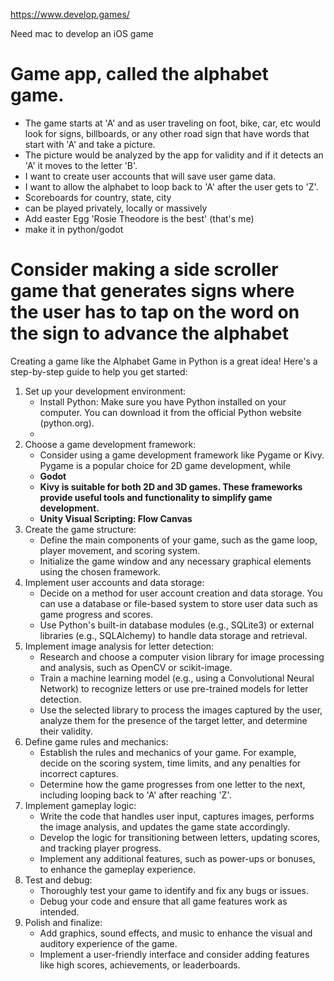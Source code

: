 
https://www.develop.games/ 

Need mac to develop an iOS game

# Game app, called the alphabet game. 
- The game starts at 'A' and as user traveling on foot, bike, car, etc would look for signs, billboards, or any other road sign that have words that start with 'A' and take a picture. 
- The picture would be analyzed by the app for validity and if it detects an 'A' it moves to the letter 'B'. 
- I want to create user accounts that will save user game data. 
- I want to allow the alphabet to loop back to 'A' after the user gets to 'Z'. 
- Scoreboards for country, state, city
- can be played privately, locally or massively
- Add easter Egg 'Rosie Theodore is the best' (that's me)
- make it in python/godot

# Consider making a side scroller game that generates signs where the user has to tap on the word on the sign to advance the alphabet

Creating a game like the Alphabet Game in Python is a great idea! Here's a step-by-step guide to help you get started:

1. Set up your development environment:
	- Install Python: Make sure you have Python installed on your computer. You can download it from the official Python website (python.org).
	- 
2. Choose a game development framework:
	- Consider using a game development framework like Pygame or Kivy. Pygame is a popular choice for 2D game development, while 
	- **Godot**
	- **Kivy is suitable for both 2D and 3D games. These frameworks provide useful tools and functionality to simplify game development.**
	- **Unity Visual Scripting: Flow Canvas**
1. Create the game structure:
	- Define the main components of your game, such as the game loop, player movement, and scoring system.
	- Initialize the game window and any necessary graphical elements using the chosen framework.
2. Implement user accounts and data storage:
	- Decide on a method for user account creation and data storage. You can use a database or file-based system to store user data such as game progress and scores.
	- Use Python's built-in database modules (e.g., SQLite3) or external libraries (e.g., SQLAlchemy) to handle data storage and retrieval.
3. Implement image analysis for letter detection:
	- Research and choose a computer vision library for image processing and analysis, such as OpenCV or scikit-image.
	- Train a machine learning model (e.g., using a Convolutional Neural Network) to recognize letters or use pre-trained models for letter detection.
	- Use the selected library to process the images captured by the user, analyze them for the presence of the target letter, and determine their validity.
4. Define game rules and mechanics:
	- Establish the rules and mechanics of your game. For example, decide on the scoring system, time limits, and any penalties for incorrect captures.
	- Determine how the game progresses from one letter to the next, including looping back to 'A' after reaching 'Z'.
5. Implement gameplay logic:
	- Write the code that handles user input, captures images, performs the image analysis, and updates the game state accordingly.
	- Develop the logic for transitioning between letters, updating scores, and tracking player progress.
	- Implement any additional features, such as power-ups or bonuses, to enhance the gameplay experience.
6. Test and debug:
	- Thoroughly test your game to identify and fix any bugs or issues.
	- Debug your code and ensure that all game features work as intended.
7. Polish and finalize:    
	- Add graphics, sound effects, and music to enhance the visual and auditory experience of the game.
	- Implement a user-friendly interface and consider adding features like high scores, achievements, or leaderboards.
